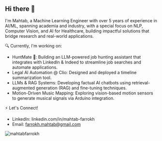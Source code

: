 ## Hi there 👋

I'm Mahtab, a Machine Learning Engineer with over 5 years of experience in AI/ML, spanning academia and industry, with a special focus on NLP, Computer Vision, and AI for Healthcare, building impactful solutions that bridge research and real-world applications.


🔍 Currently, I'm working on:
- HuntMate 🤖: Building an LLM-powered job hunting assistant that integrates with LinkedIn & Indeed to streamline job searches and automate applications.
- Legal AI Automation @ Clio: Designed and deployed a timeline summarization tool.
- LLMs & RAG Systems: Developing factual AI chatbots using retrieval-augmented generation (RAG) and fine-tuning techniques.
- Motion-Driven Music Mapping: Exploring vision-based motion sensors to generate musical signals via Arduino integration.


⚡ Let's Connect!
- LinkedIn: linkedin.com/in/mahtab-farrokh
- Email: farrokh.mahtab@gmail.com

<img align="center" src="https://github-readme-stats.vercel.app/api?username=mahtabfarrokh&show_icons=true" alt="mahtabfarrokh" />
